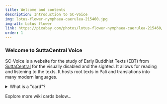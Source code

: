 ```yaml
---
title: Welcome and contents
description: Introduction to SC-Voice
img: lotus-flower-nymphaea-caerulea-215460.jpg
img-alt: Lotus flower
link: https://pixabay.com/photos/lotus-flower-nymphaea-caerulea-215460/
order: 1
---
```


### Welcome to SuttaCentral Voice

SC-Voice is a website for the study of Early Buddhist Texts (EBT) from [SuttaCentral](https://suttacentral.net) for the visually disabled and the sighted. It allows for reading and listening to the texts. It hosts root texts in Pali and translations into many modern languages.

<style>
summary:hover {
  cursor: pointer;
  color: rgb(var(--v-theme-link));
}
</style>
<details>
<summary>What is a "card"?</summary>
SuttaCentral Voice organizes information with "cards".
This is the "The Wiki Card".
The wiki card displays wiki content that
describes how to use all the cards in 
SuttaCentral Voice:

* <b>The Wiki Card</b> shows wiki content (i.e., "wiki cards")
* <b>Search Cards</b> let you find Dhamma content
* <b>Sutta Cards</b> show you individual Dhamma documents such as suttas
* <b>Graph cards</b> show you memorable connections between Dhamma documents

To return to the wiki card, just click the 
<a href="#/wiki/toc" class="scv-icon-btn v-btn v-btn--icon v-btn--round v-btn--router theme--dark v-size--default">
<span class="v-btn__content">
<span aria-hidden="true" class="v-icon notranslate theme--dark">
<svg xmlns="http://www.w3.org/2000/svg" viewBox="0 0 24 24" role="img" aria-hidden="true" class="v-icon__svg">
<path d="M10,20V14H14V20H19V12H22L12,3L2,12H5V20H10Z">
</path></svg></span></span></a> in the top left corner. 
</details>

Explore more wiki cards below...

